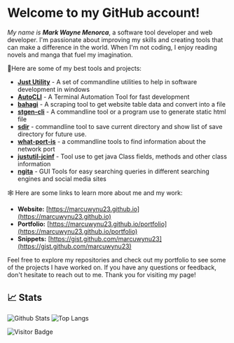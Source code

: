 

# Welcome to my **GitHub** account!

<i>My name is&nbsp;**Mark Wayne Menorca**</i>, a software tool developer and  web developer. I'm passionate about improving my skills and creating tools that can make a difference in the world. When I'm not coding, I enjoy reading novels and manga that fuel my imagination.

🙋Here are some of my best tools and projects:

* <b>[Just Utility](https://github.com/just-utility)</b> \- A set of commandline utilities to help in software development in windows
* <b>[AutoCLI](https://github.com/autocli)</b> \- A Terminal Automation Tool for fast development
* <b>[bahagi](https:/github.com/bahagi)</b> \- A scraping tool to get website table data and convert into a file
* <b>[stgen-cli](https:/github.com/stgen-cli)</b> \- A commandline tool or a program use to generate static html file
* <b>[sdir](https://github.com/sdir)</b> \- commandline tool to save current directory and show list of save directory for future use\.
* <b>[what-port-is](https://github.com/what-port-is)</b> \- a commandline tools to find information about the network port
* <b>[justutil-jcinf](https:/github.com/justutil-jcinf)</b> \- Tool use to get java Class fields\, methods and other class information
* <b>[ngita](https://github.com/ngita)</b> \- GUI Tools for easy searching queries in different searching engines and social media sites

🕸️ Here are some links to learn more about me and my work:

* **Website:** [https://marcuwynu23.github.io](https://marcuwynu23.github.io)
* **Portfolio:** [https://marcuwynu23.github.io/portfolio](https://marcuwynu23.github.io/portfolio)
* **Snippets:** [https://gist.github.com/marcuwynu23](https://gist.github.com/marcuwynu23)

Feel free to explore my repositories and check out my portfolio to see some of the projects I have worked on. If you have any questions or feedback, don't hesitate to reach out to me. Thank you for visiting my page!

## 📈 Stats

![Github Stats](https://github-readme-stats.vercel.app/api?username=marcuwynu23&count_private=true&show_icons=true&include_all_commits=true&theme=dark&layout=compact)
![Top Langs](https://github-readme-stats.vercel.app/api/top-langs/?username=marcuwynu23&hide=TeX&layout=compact&theme=dark)

![Visitor Badge](https://visitor-badge.laobi.icu/badge?page_id=marcuwynu23.marcuwynu23)
